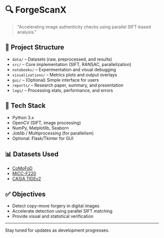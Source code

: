 # 🔍 ForgeScanX



> "Accelerating image authenticity checks using parallel SIFT-based analysis."



## 📁 Project Structure
- `data/` – Datasets (raw, preprocessed, and results)
- `src/` – Core implementation (SIFT, RANSAC, parallelization)
- `notebooks/` – Experimentation and visual debugging
- `visualizations/` – Metrics plots and output overlays
- `gui/` – (Optional) Simple interface for users
- `reports/` – Research paper, summary, and presentation
- `logs/` – Processing stats, performance, and errors

## 🔧 Tech Stack
- Python 3.x
- OpenCV (SIFT, image processing)
- NumPy, Matplotlib, Seaborn
- Joblib / Multiprocessing (for parallelism)
- Optional: Flask/Tkinter for GUI

## 📊 Datasets Used
- [CoMoFoD](http://domingomery.ing.puc.cl/CoMoFoD)
- [MICC-F220](https://www.micc.unifi.it/vim/datasets/micc-f220/)
- [CASIA TIDEv2](https://github.com/OrcunCetintas/CASIA-TIDEv2-Dataset)

## ✅ Objectives
- Detect copy-move forgery in digital images
- Accelerate detection using parallel SIFT matching
- Provide visual and statistical verification

---

Stay tuned for updates as development progresses.
